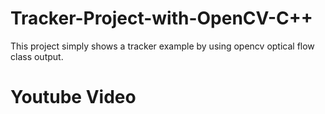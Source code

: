 # Tracker-Project-with-OpenCV-C++

This project simply shows a tracker example by using opencv optical flow class output. 

# Youtube Video
